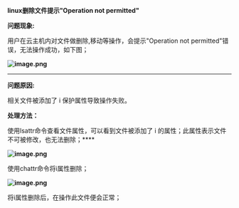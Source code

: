 **linux删除文件提示"Operation not permitted"**

**问题现象:**

用户在云主机内对文件做删除,移动等操作，会提示"Operation not permitted"错误，无法操作成功，如下图；

**![image.png](https://img1.jcloudcs.com/cms/b7bd352c-7322-4058-8958-8b16643851b520180327164158.png)**

****

**问题原因:**

相关文件被添加了 i 保护属性导致操作失败。

**处理方法：**

使用lsattr命令查看文件属性，可以看到文件被添加了 i 的属性；此属性表示文件不可被修改，也无法删除；****

**![image.png](https://img1.jcloudcs.com/cms/b13454ec-2def-4f80-834a-363807c7aed920180327164431.png)**

使用chattr命令将i属性删除；

**![image.png](https://img1.jcloudcs.com/cms/34fc5266-6198-480b-b1c5-12f49807c00e20180327164639.png)**

将i属性删除后，在操作此文件便会正常；